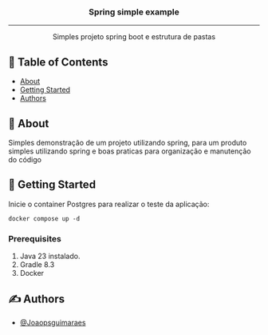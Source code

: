 <h3 align="center">Spring simple example</h3>

<div align="center">


</div>

---

<p align="center"> Simples projeto spring boot e estrutura de pastas
    <br> 
</p>

## 📝 Table of Contents

- [About](#about)
- [Getting Started](#getting_started)
- [Authors](#authors)

## 🧐 About <a name = "about"></a>

Simples demonstração de um projeto utilizando spring, para um produto simples utilizando spring e boas praticas para organização e manutenção do código

## 🏁 Getting Started <a name = "getting_started"></a>

Inicie o container Postgres para realizar o teste da aplicação:

```shell
docker compose up -d
```

### Prerequisites
1. Java 23 instalado.
2. Gradle 8.3
3. Docker


## ✍️ Authors <a name = "authors"></a>

- [@Joaopsguimaraes](https://github.com/Joaopsguimaraes)
